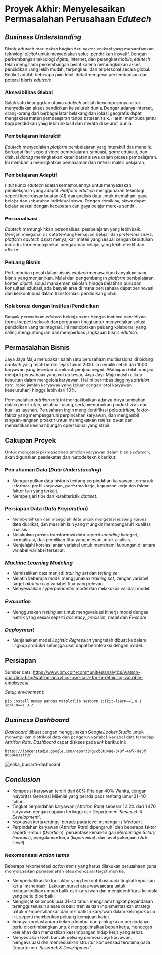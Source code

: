 # Proyek Akhir: Menyelesaikan Permasalahan Perusahaan *Edutech*

## ***Business Understanding***

Bisnis edutech merupakan bagian dari sektor edukasi yang memanfaatkan teknologi *digital* untuk menyediakan solusi pendidikan inovatif. Dengan perkembangan teknologi *digital*, internet, dan perangkat *mobile*, *edutech* telah mengalami perkembangan pesat karena memungkinkan akses pendidikan yang lebih mudah, terjangkau, dan terpersonal secara global. Berikut adalah beberapa poin lebih detail mengenai perkembangan dan potensi bisnis *edutech*:

### Aksesibilitas Global 
Salah satu keunggulan utama *edutech* adalah kemampuannya untuk menyediakan akses pendidikan ke seluruh dunia. Dengan adanya internet, orang-orang dari berbagai latar belakang dan lokasi geografis dapat mengakses materi pembelajaran tanpa batasan fisik. Hal ini membuka pintu bagi pendidikan yang lebih inklusif dan merata di seluruh dunia.

### Pembelajaran Interaktif 
*Edutech* menyediakan *platform* pembelajaran yang interaktif dan menarik. Berbagai fitur seperti video pembelajaran, simulasi, *game* edukatif, dan diskusi *daring* meningkatkan keterlibatan siswa dalam proses pembelajaran. Ini membantu meningkatkan pemahaman dan retensi materi pelajaran.

### Pembelajaran Adaptif 
Fitur kunci *edutech* adalah kemampuannya untuk menyediakan pembelajaran yang adaptif. *Platform edutech* menggunakan teknologi seperti kecerdasan buatan (*AI*) dan analisis data untuk memahami gaya belajar dan kebutuhan individual siswa. Dengan demikian, siswa dapat belajar sesuai dengan kecepatan dan gaya belajar mereka sendiri.

### Personalisasi 
*Edutech* memungkinkan personalisasi pembelajaran yang lebih baik. Dengan menganalisis data tentang kemajuan belajar dan preferensi siswa, *platform edutech* dapat menyajikan materi yang sesuai dengan kebutuhan individu. Ini memungkinkan pengalaman belajar yang lebih efektif dan efisien.

### Peluang Bisnis 
Pertumbuhan pesat dalam bisnis *edutech* menawarkan banyak peluang bisnis yang menjanjikan. Mulai dari pengembangan *platform* pembelajaran, konten *digital*, solusi manajemen sekolah, hingga pelatihan guru dan konsultasi edukasi, ada banyak area di mana perusahaan dapat berinovasi dan berkontribusi dalam transformasi pendidikan global.

### Kolaborasi dengan Institusi Pendidikan 
Banyak perusahaan *edutech* bekerja sama dengan institusi pendidikan formal seperti sekolah dan perguruan tinggi untuk menyediakan solusi pendidikan yang terintegrasi. Ini menciptakan peluang kolaborasi yang saling menguntungkan dan memperluas jangkauan bisnis *edutech*.


## **Permasalahan Bisnis**

Jaya Jaya Maju merupakan salah satu perusahaan multinasional di bidang *edutech* yang telah berdiri sejak tahun 2000. Ia memiliki lebih dari 1000 karyawan yang tersebar di seluruh penjuru negeri. Walaupun telah menjadi menjadi perusahaan yang cukup besar, Jaya Jaya Maju masih cukup kesulitan dalam mengelola karyawan. Hal ini berimbas tingginya *attrition rate* (rasio jumlah karyawan yang keluar dengan total karyawan keseluruhan) hingga lebih dari 10%.

Permasalahan *attrition rate* ini mengakibatkan adanya biaya tambahan dalam perekrutan, pelatihan ulang, serta menurunkan produktivitas dan kualitas layanan. Perusahaan ingin mengidentifikasi pola *attrition*, faktor-faktor yang mempengaruhi perpindahan karyawan, dan mengambil langkah-langkah proaktif untuk meningkatkan retensi bakat dan memastikan kesinambungan operasional yang stabil.

## **Cakupan Proyek**

Untuk mengatasi permasalahan *attrition* karyawan dalam bisnis *edutech*, akan digunakan pendekatan dan metode/teknik berikut:

### Pemahaman Data (*Data Understanding*)
- Mengumpulkan data historis tentang perpindahan karyawan, termasuk informasi profil karyawan, performa kerja, kepuasan kerja dan faktor-faktor lain yang terkait.
- Mempelajari tipe dan karakteristik *dataset*.

### Persiapan Data (*Data Preparation*)
- Membersihkan dan mengolah data untuk mengatasi *missing values*, data duplikat, dan masalah lain yang mungkin mempengaruhi kualitas analisis.
- Melakukan proses transformasi data seperti *encoding* kategori, normalisasi, dan pemilihan fitur yang relevan untuk analisis.
- Menjelajahi korelasi antar variabel untuk memahami hubungan di antara variabel-variabel tersebut.

### *Machine Learning Modeling*
- Memisahkan data menjadi *training set* dan *testing set*.
- Melatih beberapa model menggunakan *training set*, dengan variabel target *attrition* dan variabel fitur yang relevan.
- Menyesuaikan *hyperparameter* model dan melakukan validasi model.

### *Evaluation*
- Menggunakan *testing set* untuk mengevaluasi kinerja model dengan metrik yang sesuai seperti *accuracy*, *precision*, *recall* dan *F1-score*.

### *Deployment*
- Menjalankan model *Logistic Regression* yang telah dibuat ke dalam lingkup produksi sehingga *user* dapat berinteraksi dengan model.

## **Persiapan**

Sumber data: 
https://www.ibm.com/communities/analytics/watson-analytics-blog/watson-analytics-use-case-for-hr-retaining-valuable-employees/

*Setup environment*:
```
pip install numpy pandas matplotlib seaborn scikit-learn==1.4.1 joblib==1.3.2
```
## ***Business Dashboard***

*Dashboard* dibuat dengan menggunakan *Google Looker Studio* untuk menampilkan distribusi data dan pengaruh variabel-variabel data terhadap *Attrition Rate*. *Dashboard* dapat diakses pada *link* berikut ini:
```
https://lookerstudio.google.com/reporting/cb84048e-540f-4af7-9e5f-d6396b31ff2c
```

![erika_budiarti-dashboard](https://raw.githubusercontent.com/ERIKABUDIARTI/HR-Analytics/main/erika_budiarti-dashboard.png)

## ***Conclusion***

- Komposisi karyawan terdiri dari 60% Pria dan 40% Wanita, dengan mayoritas Generasi Milenial yang berada pada rentang umur 31-40 tahun.
- Tingkat perpindahan karyawan (*Attrition Rate*) sebesar 12.2% dari 1,470 karyawan dengan capaian tertinggi dari Departemen *'Research & Development'*.
- Kepuasan kerja tertinggi berada pada level menengah (*'Medium'*)
- Perpindahan karyawan (*Attrition Rate*) dipengaruhi oleh beberapa faktor seperti lembur (*Overtime*), persentase kenaikan gaji (*Percentage Salary Increase*), pengalaman kerja (*Experience*), dan level pekerjaan (*Job Level*)


### **Rekomendasi *Action Items***

Beberapa rekomendasi *action items* yang harus dilakukan perusahaan guna menyelesaikan permasalahan atau mencapai target mereka.

- Memperhatikan faktor-faktor yang berkontribusi pada tingkat kepuasan kerja 'menengah'. Lakukan survei atau wawancara untuk mengumpulkan umpan balik dari karyawan dan mengidentifikasi kendala yang perlu diperbaiki.
- Mengingat kelompok usia 31-40 tahun mengalami tingkat perpindahan tertinggi, telusuri alasan di balik tren ini dan implementasikan strategi untuk mempertahankan dan melibatkan karyawan dalam kelompok usia ini, seperti memberikan peluang kemajuan karier.
- Adanya korelasi antara bekerja lembur dan peningkatan perpindahan perlu dipertimbangkan untuk mengoptimalkan beban kerja, mencegah kelelahan dan memastikan keseimbangan hidup kerja yang sehat.
- Menyediakan lebih banyak peluang promosi bagi karyawan, mengevaluasi dan menyesuaikan struktur kompensasi terutama pada Departemen *'Research & Development'*.
